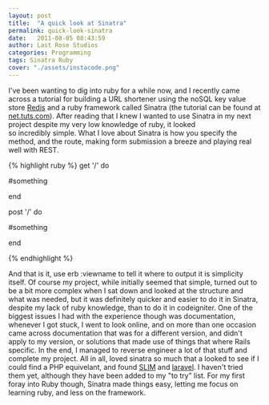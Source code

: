 ```yaml
---
layout: post
title:  "A quick look at Sinatra"
permalink: quick-look-sinatra
date:   2011-08-05 08:43:59
author: Last Rose Studios
categories: Programming
tags: Sinatra Ruby
cover: "./assets/instacode.png"
---
```


I've been wanting to dig into ruby for a while now, and I recently came across a tutorial for building a URL shortener using the noSQL key value store [Redis](http://www.lastrose.com/redisdb/ "Discovering Redis") and a ruby framework called Sinatra (the tutorial can be found at [net.tuts.com](http://net.tutsplus.com/tutorials/ruby/how-to-build-a-shortlink-app-with-ruby-and-redis/)). After reading that I knew I wanted to use Sinatra in my next project despite my very low knowledge of ruby, it looked so incredibly simple. What I love about Sinatra is how you specify the method, and the route, making form submission a breeze and playing real well with REST.

{% highlight ruby %}
get '/' do

#something

end

post '/' do

#something

end

{% endhighlight %}

And that is it, use erb :viewname to tell it where to output it is simplicity itself. Of course my project, while initially seemed that simple, turned out to be a bit more complex when I sat down and looked at the structure and what was needed, but it was definitely quicker and easier to do it in Sinatra, despite my lack of ruby knowledge, than to do it in codeigniter. One of the biggest issues I had with the experience though was documentation, whenever I got stuck, I went to look online, and on more than one occasion came across documentation that was for a different version, and didn't apply to my version, or solutions that made use of things that where Rails specific. In the end, I managed to reverse engineer a lot of that stuff and complete my project. All in all, loved sinatra so much that a looked to see if I could find a PHP equivelant, and found [SLIM](http://www.slimframework.com/ "Slim PHP framework") and [laravel](http://laravel.com/). I haven't tried them yet, although they have been added to my "to try" list. For my first foray into Ruby though, Sinatra made things easy, letting me focus on learning ruby, and less on the framework.